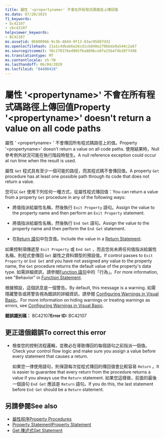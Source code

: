 ```yaml
---
title: 屬性 '<propertyname>' 不會在所有程式碼路徑上傳回值
ms.date: 07/20/2015
f1_keywords:
- bc42107
- vbc42107
helpviewer_keywords:
- BC42107
ms.assetid: 06800966-9c3b-4844-9f13-83ac95607d32
ms.openlocfilehash: 21a1c4dbab6e26cd1cb848e270bbda9a544c2a67
ms.sourcegitcommit: f8c270376ed905f6a8896ce0fe25b4f4b38ff498
ms.translationtype: MT
ms.contentlocale: zh-TW
ms.lasthandoff: 06/04/2020
ms.locfileid: "84400418"
---
```

# <a name="property-propertyname-doesnt-return-a-value-on-all-code-paths"></a><span data-ttu-id="1b413-102">屬性 '\<propertyname>' 不會在所有程式碼路徑上傳回值</span><span class="sxs-lookup"><span data-stu-id="1b413-102">Property '\<propertyname>' doesn't return a value on all code paths</span></span>
<span data-ttu-id="1b413-103">屬性 ' \<propertyname> ' 不會傳回所有程式碼路徑上的值。</span><span class="sxs-lookup"><span data-stu-id="1b413-103">Property '\<propertyname>' doesn't return a value on all code paths.</span></span> <span data-ttu-id="1b413-104">使用結果時，Null 參考例外狀況可能在執行階段時發生。</span><span class="sxs-lookup"><span data-stu-id="1b413-104">A null reference exception could occur at run time when the result is used.</span></span>  
  
 <span data-ttu-id="1b413-105">屬性 `Get` 程式具有至少一個可能的路徑，而其程式碼不會傳回值。</span><span class="sxs-lookup"><span data-stu-id="1b413-105">A property `Get` procedure has at least one possible path through its code that does not return a value.</span></span>  
  
 <span data-ttu-id="1b413-106">您可以 `Get` 使用下列任何一種方式，從屬性程式傳回值：</span><span class="sxs-lookup"><span data-stu-id="1b413-106">You can return a value from a property `Get` procedure in any of the following ways:</span></span>  
  
- <span data-ttu-id="1b413-107">將值指派給屬性名稱，然後執行 `Exit Property` 語句。</span><span class="sxs-lookup"><span data-stu-id="1b413-107">Assign the value to the property name and then perform an `Exit Property` statement.</span></span>  
  
- <span data-ttu-id="1b413-108">將值指派給屬性名稱，然後執行 `End Get` 語句。</span><span class="sxs-lookup"><span data-stu-id="1b413-108">Assign the value to the property name and then perform the `End Get` statement.</span></span>  
  
- <span data-ttu-id="1b413-109">在[Return 語句](../statements/return-statement.md)中包含值。</span><span class="sxs-lookup"><span data-stu-id="1b413-109">Include the value in a [Return Statement](../statements/return-statement.md).</span></span>  
  
 <span data-ttu-id="1b413-110">如果控制項傳遞至 `Exit Property` 或 `End Get` ，而且您尚未將任何值指派給屬性名稱，則程式會傳回 `Get` 屬性之資料類型的預設值。</span><span class="sxs-lookup"><span data-stu-id="1b413-110">If control passes to `Exit Property` or `End Get` and you have not assigned any value to the property name, the `Get` procedure returns the default value of the property's data type.</span></span> <span data-ttu-id="1b413-111">如需詳細資訊，請參閱[Function 語句](../statements/function-statement.md)中的「行為」。</span><span class="sxs-lookup"><span data-stu-id="1b413-111">For more information, see "Behavior" in [Function Statement](../statements/function-statement.md).</span></span>  
  
 <span data-ttu-id="1b413-112">根據預設，這個訊息是一個警告。</span><span class="sxs-lookup"><span data-stu-id="1b413-112">By default, this message is a warning.</span></span> <span data-ttu-id="1b413-113">如需隱藏警告或將警告視為錯誤的詳細資訊，請參閱 [Configuring Warnings in Visual Basic](/visualstudio/ide/configuring-warnings-in-visual-basic)。</span><span class="sxs-lookup"><span data-stu-id="1b413-113">For more information on hiding warnings or treating warnings as errors, see [Configuring Warnings in Visual Basic](/visualstudio/ide/configuring-warnings-in-visual-basic).</span></span>  
  
 <span data-ttu-id="1b413-114">**錯誤識別碼：** BC42107</span><span class="sxs-lookup"><span data-stu-id="1b413-114">**Error ID:** BC42107</span></span>  
  
## <a name="to-correct-this-error"></a><span data-ttu-id="1b413-115">更正這個錯誤</span><span class="sxs-lookup"><span data-stu-id="1b413-115">To correct this error</span></span>  
  
- <span data-ttu-id="1b413-116">檢查您的控制流程邏輯，並務必在導致傳回的每個語句之前指派一個值。</span><span class="sxs-lookup"><span data-stu-id="1b413-116">Check your control flow logic and make sure you assign a value before every statement that causes a return.</span></span>  
  
     <span data-ttu-id="1b413-117">如果您一律使用語句，則保證每次從程式傳回的傳回值會比較容易 `Return` 。</span><span class="sxs-lookup"><span data-stu-id="1b413-117">It is easier to guarantee that every return from the procedure returns a value if you always use the `Return` statement.</span></span> <span data-ttu-id="1b413-118">如果您這樣做，前面的最後一個語句 `End Get` 應該是 `Return` 語句。</span><span class="sxs-lookup"><span data-stu-id="1b413-118">If you do this, the last statement before `End Get` should be a `Return` statement.</span></span>  
  
## <a name="see-also"></a><span data-ttu-id="1b413-119">另請參閱</span><span class="sxs-lookup"><span data-stu-id="1b413-119">See also</span></span>

- [<span data-ttu-id="1b413-120">屬性程序</span><span class="sxs-lookup"><span data-stu-id="1b413-120">Property Procedures</span></span>](../../programming-guide/language-features/procedures/property-procedures.md)
- [<span data-ttu-id="1b413-121">Property Statement</span><span class="sxs-lookup"><span data-stu-id="1b413-121">Property Statement</span></span>](../statements/property-statement.md)
- [<span data-ttu-id="1b413-122">Get 陳述式</span><span class="sxs-lookup"><span data-stu-id="1b413-122">Get Statement</span></span>](../statements/get-statement.md)
